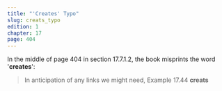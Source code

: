 ```yaml
---
title: "'Creates' Typo"
slug: creats_typo
edition: 1
chapter: 17
page: 404
---
```

In the middle of page 404 in section 17.7.1.2, the book misprints the
word '**creates**':

> In anticipation of any links we might need, Example 17.44 **creats**

